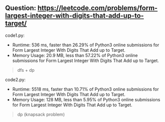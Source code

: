 ## Question: https://leetcode.com/problems/form-largest-integer-with-digits-that-add-up-to-target/

code1.py:
* Runtime: 536 ms, faster than 26.29% of Python3 online submissions for Form Largest Integer With Digits That Add up to Target.
* Memory Usage: 20.9 MB, less than 57.22% of Python3 online submissions for Form Largest Integer With Digits That Add up to Target.
> dfs + dp

code2.py:
* Runtime: 5518 ms, faster than 10.71% of Python3 online submissions for Form Largest Integer With Digits That Add up to Target.
* Memory Usage: 128 MB, less than 5.95% of Python3 online submissions for Form Largest Integer With Digits That Add up to Target.
> dp (knapsack problem)
